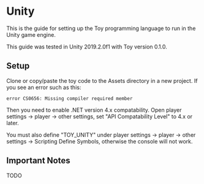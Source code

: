 # Unity

This is the guide for setting up the Toy programming language to run in the Unity game engine.

This guide was tested in Unity 2019.2.0f1 with Toy version 0.1.0.

## Setup

Clone or copy/paste the toy code to the Assets directory in a new project. If you see an error such as this:

```
error CS0656: Missing compiler required member
```

Then you need to enable .NET version 4.x compatability. Open player settings -> player -> other settings, set "API Compatability Level" to 4.x or later.

You must also define "TOY_UNITY" under player settings -> player -> other settings -> Scripting Define Symbols, otherwise the console will not work.

## Important Notes

TODO

